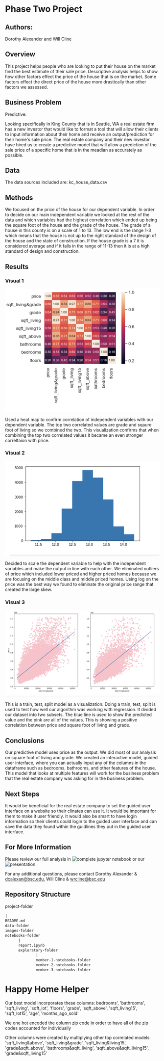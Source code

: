 # Phase Two Project 

## Authors: 
Dorothy Alexander and Will Cline

## Overview
This project helps people who are looking to put their house on the market find the best estimate of their sale price. Descriptive analysis helps to show how other factors effect the price of the house that is on the market. Some factors effect the direct price of the house more drastically than other factors we assessed.

## Business Problem
Predictive:

 Looking specifically in King County that is in Seattle, WA a real estate firm has a new investor that would like to format a tool that will allow their clients to input information about their home and receive an output/prediction for their home's sale price. The real estate company and their new investor have hired us to create a predictive model that will allow a prediction of the sale price of a specific home that is in the meadian as accurately as possible.

 ## Data
 The data sources included are:
 kc_house_data.csv 

 ## Methods
 We focused on the price of the house for our dependent variable. In order to decide on our main independent variable we looked at the rest of the data and which variables had the highest correlation which ended up being the square foot of the house and the grade of the house. The grade of a house in this county is on a scale of 1 to 13. The low end is the range 1-3 which means that the house is not up to the right standard of the design of the house and the state of construction. If the house grade is a 7 it is considered average and if it falls in the range of 11-13 then it is at a high standard of design and construction.

 ## Results
### Visual 1
![feature importance of dataset](images/feature_importance_heatmap.png)

Used a heat map to confirm correlation of independent variables with our dependent variable. The top two correlated values are grade and sqaure foot of living so we combined the two. This visualization confirms that when combining the top two correlated values it became an even stronger correltaion with price. 


### Visual 2
![scaling dependent variable to eliminate skewing](images/dependent_scaled.png)

Decided to scale the dependent variable to help with the independent variables and make the output in line with each other. We eliminated outliers of price which included lower priced and higher priced homes because we are focusing on the middle class and middle priced homes. Using log on the price was the best way we found to eliminate the original price range that created the large skew.


### Visual 3
![train,test,split](images/train_test_split.png)

This is a train, test, split model as a visualization. Doing a train, test, split is used to test how well our algorithm was working with regression. It divided our dataset into two subsets. The blue line is used to show the predicted value and the pink are all of the values. This is showing a positive correlation between price and square foot of living and grade. 

 ## Conclusions
Our predictive model uses price as the output. We did most of our analysis on square foot of living and grade. We created an interactive model, guided user interface, where you can actually input any of the columns in the dataframe such as bedrooms, bathrooms, and other features of the house. This model that looks at multiple features will work for the business problem that the real estate company was asking for in the business problem.

 ## Next Steps
It would be beneficial for the real estate company to set the guided user interface on a website so their clinates can use it. It would be important for them to make it user friendly. It would also be smart to have login information so their clients could login to the guided user interface and can save the data they found within the guidlines they put in the guided user interface. 

 ## For More Information
Please review our full analysis in ![complete jupyter notebook]() or our ![presentation]().

For any additional questions, please contact Dorothy Alexander & dcalexan@bsc.edu, Will Cline & wrcline@bsc.edu

 ## Repository Structure 

project-folder

    |
    README.md
    data-folder
    images-folder
    notebooks-folder
          |
          report.ipynb
          exploratory-folder
                  |
                  member-1-notebooks-folder
                  member-2-notebooks-folder 
                  member-3-notebooks-folder 


# Happy Home Helper
Our best model incorporates these columns: bedrooms', 'bathrooms', 'sqft_living', 'sqft_lot', 'floors', 'grade',
'sqft_above', 'sqft_living15', 'sqft_lot15', 'age', 'months_ago_sold'

We one hot encoded the column zip code in order to have all of the zip codes accounted for individually

Other columns were created by multiplying other top correlated models: 'sqft_living&above',
'sqft_living&grade', 'sqft_living&living15', 'grade&sqft_above', 'bathrooms&sqft_living', 'sqft_above&sqft_living15',
'grade&sqft_living15'

